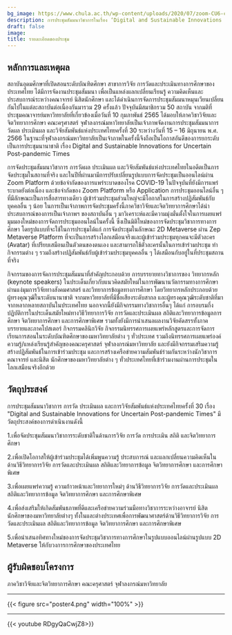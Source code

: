 ```yaml
---
bg_image: https://www.chula.ac.th/wp-content/uploads/2020/07/zoom-CU6-cover.jpg
description: การประชุมสัมมนาวิชาการในเรื่อง ‘Digital and Sustainable Innovations for Uncertain Post-pandemic Times’ วันที่ 15-16 มิถุนายน พ.ศ. 2566
draft: false
image: 
title: รายละเอียดของประชุม
---
```




## หลักการและเหตุผล

สถาบันอุดมศึกษาที่เปิดสอนระดับบัณฑิตศึกษา สาขาการวิจัย การวัดและประเมินทางการศึกษาของประเทศไทย ได้มีการจัดงานประชุมสัมมนา เพื่อเป็นแหล่งแลกเปลี่ยนเรียนรู้ ความคิดเห็นและประสบการณ์ระหว่างคณาจารย์ นิสิตนักศึกษา และได้ดำเนินการจัดการประชุมสัมมนาหมุนเวียนเปลี่ยนกันไปในแต่ละสถาบันต่อเนื่องกันมารวม 29 ครั้งแล้ว ปัจจุบันมีสมาชิกรวม 50 สถาบัน  จากมติที่ประชุมคณาจารย์มหาวิทยาลัยที่เกี่ยวข้องเมื่อวันที่ 10 กุมภาพันธ์ 2565 ได้มอบให้ภาควิชาวิจัยและจิตวิทยาการศึกษา คณะครุศาสตร์ จุฬาลงกรณ์มหาวิทยาลัยเป็นเจ้าภาพจัดงานการประชุมสัมมนาการวัดผล ประเมินผล และวิจัยสัมพันธ์แห่งประเทศไทยครั้งที่ 30 ระหว่างวันที่ 15 – 16 มิถุนายน พ.ศ. 2566  ในฐานะที่จุฬาลงกรณ์มหาวิทยาลัยเป็นเจ้าภาพในครั้งนี้จึงถือเป็นโอกาสอันดีของการยกระดับเป็นการประชุมนานาชาติ เรื่อง Digital and Sustainable Innovations for Uncertain Post-pandemic Times


การจัดประชุมสัมมนาวิชาการ การวัดผล ประเมินผล และวิจัยสัมพันธ์แห่งประเทศไทยในอดีตเป็นการจัดประชุมในสถานที่จริง และในปีที่ผ่านมามีการปรับเปลี่ยนรูปแบบการจัดประชุมเป็นออนไลน์ผ่าน Zoom Platform ด้วยข้อจำกัดของการแพร่ระบาดของโรค COVID-19 ในปัจจุบันที่ยังมีการแพร่ระบาดยังต่อเนื่อง และข้อจำกัดของ Zoom Platform หรือ Application การประชุมออนไลน์อื่น ๆ ที่มีลักษณะเป็นการสื่อสารทางเดียว ผู้เข้าร่วมประชุมส่วนใหญ่จะมีโอกาสในการสร้างปฏิสัมพันธ์กับบุคคลอื่น ๆ น้อย ในการเป็นเจ้าภาพการจัดประชุมครั้งนี้ภาควิชาวิจัยและจิตวิทยาการศึกษาได้นำประสบการณ์ของการเป็นเจ้าภาพฯ ของสถาบันอื่น ๆ มาวิเคราะห์และมีความมุ่งมั่นตั้งใจในการเผยแพร่มุมมองใหม่ของการจัดการประชุมออนไลน์ในครั้งนี้ ซึ่งเป็นมิติใหม่ของการจัดประชุมวิชาการทางการศึกษา โดยรูปแบบที่จะใช้ในการประชุมได้แก่ การจัดประชุมในลักษณะ 2D Metaverse ผ่าน Zep Metaverse Platform ที่จะเป็นการสร้างโลกเสมือนจริงและผู้เข้าร่วมประชุมทุกคนจะมีตัวละคร (Avatar) ที่เปรียบเสมือนเป็นตัวตนของตนเอง และสามารถใช้ตัวละครนั้นในการเข้าร่วมประชุม ทำกิจกรรมต่าง ๆ รวมถึงสร้างปฏิสัมพันธ์กับผู้เข้าร่วมประชุมบุคคลอื่น ๆ ได้เสมือนกับอยู่ในที่ประชุมสถานที่จริง
	
กิจกรรมของการจัดการประชุมสัมมนาที่สำคัญประกอบด้วย การบรรยายทางวิชาการของ วิทยากรหลัก (keynote speakers) ในประเด็นเกี่ยวกับแนวคิดสมัยใหม่ในการพัฒนานวัตกรรมทางการศึกษา ผ่านแง่มุมการวิจัยทางสังคมศาสตร์ และวิทยาการข้อมูลทางการศึกษา โดยวิทยากรหลักประกอบด้วยผู้ทรงคุณวุฒิในระดับนานาชาติ จากมหาวิทยาลัยที่มีชื่อเสียงระดับสากล และผู้ทรงคุณวุฒิระดับชาติที่มาจากหลากหลายสถาบันในประเทศไทย นอกจากนี้ยังมีกิจกรรมทางวิชาการอื่นๆ ได้แก่ การอบรมกึ่งปฏิบัติการในประเด็นสมัยใหม่ทางวิธีวิทยาการวิจัย การวัดและประเมินผล สถิติและวิทยาการข้อมูลการศึกษา จิตวิทยาการศึกษา และการศึกษาพิเศษ รวมทั้งยังมีการนำเสนอผลงานวิจัยคัดสรรทั้งภาคบรรยายและภาคโปสเตอร์ กิจกรรมคลินิกวิจัย กิจกรรมนิทรรศการเผยแพร่หลักสูตรและการจัดการเรียนการสอนในระดับบัณฑิตศึกษาของมหาวิทยาลัยต่าง ๆ ทั่วประเทศ รวมถึงนิทรรศการเผยแพร่องค์ความรู้/แหล่งเรียนรู้สำคัญของคณะครุศาสตร์ จุฬาลงกรณ์มหาวิทยาลัย และยังมีกิจกรรมเสริมความรู้ สร้างปฏิสัมพันธ์ในการเข้าร่วมประชุม และการสร้างเครือข่ายความสัมพันธ์ร่วมกันระหว่างนักวิชาการ คณาจารย์ และนิสิต นักศึกษาของมหาวิทยาลัยต่าง ๆ ทั่วประเทศไทยที่เข้าร่วมงานผ่านการประชุมในโลกเสมือนจริงอีกด้วย


## วัตถุประสงค์

การประชุมสัมมนาวิชาการ การวัด ประเมินผล และการวิจัยสัมพันธ์แห่งประเทศไทยครั้งที่ 30 เรื่อง "Digital and Sustainable Innovations for Uncertain Post-pandemic Times"  มีวัตถุประสงค์ของการดำเนินงานดังนี้

1.เพื่อจัดประชุมสัมมนาวิชาการระดับชาติในด้านการวิจัย การวัด การประเมิน สถิติ และจิตวิทยาการศึกษา

2.เพื่อเปิดโอกาสให้ผู้เข้าร่วมประชุมได้เพิ่มพูนความรู้ ประสบการณ์ และแลกเปลี่ยนความคิดเห็นในด้านวิธีวิทยาการวิจัย การวัดและประเมินผล สถิติและวิทยาการข้อมูล จิตวิทยาการศึกษา และการศึกษาพิเศษ


3.เพื่อเผยแพร่ความรู้ ความก้าวหน้าและวิทยาการใหม่ๆ ด้านวิธีวิทยาการวิจัย การวัดและประเมินผล สถิติและวิทยาการข้อมูล จิตวิทยาการศึกษา และการศึกษาพิเศษ


4.เพื่อส่งเสริมให้เกิดสัมพันธภาพที่ดีและเครือข่ายความร่วมมือทางวิชาการระหว่างอาจารย์ นิสิตนักศึกษาของมหาวิทยาลัยต่างๆ ทั้งในและต่างประเทศเพื่อการพัฒนาศาสตร์ด้านวิธีวิทยาการวิจัย การวัดและประเมินผล สถิติและวิทยาการข้อมูล จิตวิทยาการศึกษา และการศึกษาพิเศษ

5.เพื่อนำเสนอทิศทางใหม่ของการจัดประชุมวิชาการทางการศึกษาในรูปแบบออนไลน์ผ่านรูปแบบ 2D Metaverse ให้กับวงการการศึกษาของประเทศไทย


## ผู้รับผิดชอบโครงการ

ภาควิชาวิจัยและจิตวิทยาการศึกษา คณะครุศาสตร์ จุฬาลงกรณ์มหาวิทยาลัย

---

{{< figure src="poster4.png" width="100%" >}}

---


 


{{< youtube RDgyQaCwjZ8>}}